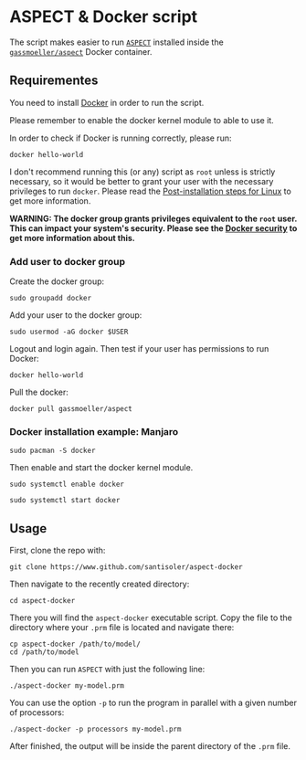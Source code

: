 # ASPECT & Docker script

The script makes easier to run [`ASPECT`](https://aspect.geodynamics.org/) installed
inside the [`gassmoeller/aspect`](https://github.com/gassmoeller/aspect) Docker
container.


## Requirementes

You need to install [Docker](https://www.docker.com/) in order to run the script.

Please remember to enable the docker kernel module to able to use it.

In order to check if Docker is running correctly, please run:

    docker hello-world

I don't recommend running this (or any) script as `root` unless is strictly necessary,
so it would be better to grant your user with the necessary privileges to run `docker`.
Please read the [Post-installation steps for Linux](
https://docs.docker.com/install/linux/linux-postinstall/) to get more information.

**WARNING: The docker group grants privileges equivalent to the `root` user. This can
impact your system's security. Please see the [Docker security](
https://docs.docker.com/engine/security/security/#docker-daemon-attack-surface) to get
more information about this.**

### Add user to docker group

Create the docker group:

    sudo groupadd docker

Add your user to the docker group:

    sudo usermod -aG docker $USER

Logout and login again. Then test if your user has permissions to run Docker:

    docker hello-world

Pull the docker:

    docker pull gassmoeller/aspect


### Docker installation example: Manjaro

    sudo pacman -S docker

Then enable and start the docker kernel module.

    sudo systemctl enable docker

    sudo systemctl start docker


## Usage

First, clone the repo with:

    git clone https://www.github.com/santisoler/aspect-docker

Then navigate to the recently created directory:

    cd aspect-docker

There you will find the `aspect-docker` executable script.
Copy the file to the directory where your `.prm` file is located and navigate there:

    cp aspect-docker /path/to/model/
    cd /path/to/model

Then you can run `ASPECT` with just the following line:

    ./aspect-docker my-model.prm

You can use the option `-p` to run the program in parallel with a given number of
processors:

    ./aspect-docker -p processors my-model.prm

After finished, the output will be inside the parent directory of the `.prm` file.

